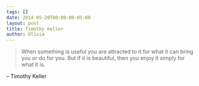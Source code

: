 ```yaml
---
tags: []
date: 2014-05-20T00:00:00-05:00
layout: post
title: Timothy Keller
author: Olivia
---
```


> When something is useful you are attracted to it for what it can bring you or do for you. But if it is beautiful, then you enjoy it simply for what it is. 

– Timothy Keller
